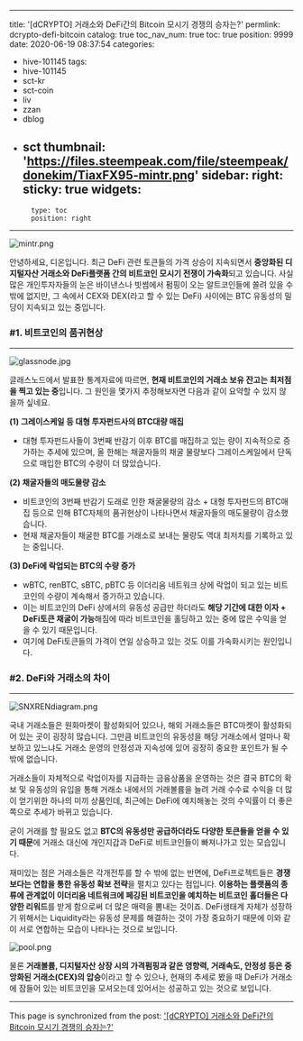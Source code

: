 
---
title: '[dCRYPTO] 거래소와 DeFi간의 Bitcoin 모시기 경쟁의 승자는?'
permlink: dcrypto-defi-bitcoin
catalog: true
toc_nav_num: true
toc: true
position: 9999
date: 2020-06-19 08:37:54
categories:
- hive-101145
tags:
- hive-101145
- sct-kr
- sct-coin
- liv
- zzan
- dblog
- sct
thumbnail: 'https://files.steempeak.com/file/steempeak/donekim/TiaxFX95-mintr.png'
sidebar:
    right:
        sticky: true
widgets:
    -
        type: toc
        position: right
---


![mintr.png](https://files.steempeak.com/file/steempeak/donekim/TiaxFX95-mintr.png)

안녕하세요, 디온입니다. 최근 DeFi 관련 토큰들의 가격 상승이 지속되면서 **중앙화된 디지털자산 거래소와 DeFi플랫폼 간의 비트코인 모시기 전쟁이 가속화**되고 있습니다. 사실 많은 개인투자자들의 눈은 바이낸스나 빗썸에서 펌핑이 오는 알트코인들에 쏠려 있을 수 밖에 없지만, 그 속에서 CEX와 DEX(라고 할 수 있는 DeFi) 사이에는 BTC 유동성의 밀당이 지속되고 있는 중입니다.

### #1. 비트코인의 품귀현상
---
![glassnode.jpg](https://files.steempeak.com/file/steempeak/donekim/uoAe8xbf-glassnode.jpg)

글래스노드에서 발표한 통계자료에 따르면, **현재 비트코인의 거래소 보유 잔고는 최저점을 찍고 있는 중**입니다. 그 원인을 몇가지 추정해보자면 다음과 같이 요약할 수 있지 않을까 싶네요.

**(1) 그레이스케일 등 대형 투자펀드사의 BTC대량 매집**

- 대형 투자펀드사들이 3번째 반감기 이후 BTC를 매집하고 있는 량이 지속적으로 증가하는 추세에 있으며, 올 한해는 채굴자들의 채굴 물량보다 그레이스케일에서 단독으로 매입한 BTC의 수량이 더 많았습니다.

**(2) 채굴자들의 매도물량 감소**

- 비트코인의 3번째 반감기 도래로 인한 채굴물량의 감소 + 대형 투자펀드의 BTC매집 등으로 인해 BTC자체의 품귀현상이 나타나면서 채굴자들의 매도물량이 감소했습니다.
- 현재 채굴자들이 채굴한 BTC를 거래소로 보내는 물량도 역대 최저치를 기록하고 있는 중입니다.

**(3) DeFi에 락업되는 BTC의 수량 증가**

- wBTC, renBTC, sBTC, pBTC 등 이더리움 네트워크 상에 락업이 되고 있는 비트코인의 수량이 계속해서 증가하고 있습니다.
- 이는 비트코인의 DeFi 상에서의 유동성 공급만 하더라도 **해당 기간에 대한 이자 + DeFi토큰 채굴이 가능**해짐에 따라 비트코인을 홀딩하고 있는 중에 많은 수익을 얻을 수 있기 때문입니다.
- 여기에 DeFi토큰들의 가격이 연일 상승하고 있는 것도 이를 가속화시키는 원인입니다.

### #2. DeFi와 거래소의 차이
---
![SNXRENdiagram.png](https://files.steempeak.com/file/steempeak/donekim/KypzYwWA-SNX-REN-diagram.png)

국내 거래소들은 원화마켓이 활성화되어 있으나, 해외 거래소들은 BTC마켓이 활성화되어 있는 곳이 굉장히 많습니다. 그만큼 비트코인의 유동성을 해당 거래소에서 얼마나 확보하고 있느냐도 거래소 운영의 안정성과 지속성에 있어 굉장히 중요한 포인트가 될 수 밖에 없습니다.

거래소들이 자체적으로 락업이자를 지급하는 금융상품을 운영하는 것은 결국 BTC의 확보 및 유동성의 유입을 통해 거래소 내에서의 거래볼륨을 늘려 거래 수수료 수익을 더 많이 얻기위한 하나의 미끼 상품인데, 최근에는 DeFi에 예치해놓는 것의 수익률이 더 좋은쪽으로 추세가 바뀌고 있습니다.

굳이 거래를 할 필요도 없고 **BTC의 유동성만 공급하더라도 다양한 토큰들을 얻을 수 있기 때문**에 거래소 대신에 개인지갑과 DeFi로 비트코인들이 빠져나가고 있는 모습입니다. 

재미있는 점은 거래소들은 각개전투를 할 수 밖에 없는 반면에, DeFi프로젝트들은 **경쟁보다는 연합을 통한 유동성 확보 전략**을 펼치고 있다는 점입니다. **이용하는 플랫폼의 종류에 관계없이 이더리움 네트워크에 페깅된 비트코인을 예치하는 비트코인 홀더들은 다양한 리워드**를 받게 함으로써 더 많은 매력을 뽐내는 것이죠. DeFi생태계 자체가 성장하기 위해서는 Liquidity라는 유동성 문제를 해결하는 것이 가장 중요하기 때문에 이와 같이 서로 연합하는 모습이 나타나는 것으로 보입니다.

![pool.png](https://files.steempeak.com/file/steempeak/donekim/YZSCGxPd-pool.png)

물론 **거래볼륨, 디지털자산 상장 시의 가격펌핑과 같은 영향력, 거래속도, 안정성 등은 중앙화된 거래소(CEX)의 압승**이라고 할 수 있으나, 현재의 추세로 봤을 때 DeFi가 거래소에 잠들어 있는 비트코인을 모셔오는데 있어서는 성공하고 있는 것으로 보입니다.

- - -

This page is synchronized from the post: ['[dCRYPTO] 거래소와 DeFi간의 Bitcoin 모시기 경쟁의 승자는?'](https://steemit.com/@donekim/dcrypto-defi-bitcoin)
